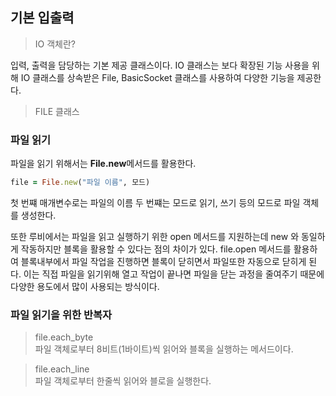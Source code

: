 ## 기본 입출력

> IO 객체란?  

입력, 출력을 담당하는 기본 제공 클래스이다. IO 클래스는 보다 확장된 기능 사용을 위해 IO 클래스를 상속받은 File, BasicSocket 클래스를 사용하여 다양한 기능을 제공한다.

> FILE 클래스

### 파일 읽기
파일을 읽기 위해서는 **File.new**메서드를 활용한다.

```ruby
file = File.new("파일 이름", 모드)
```
첫 번쨰 매개변수로는 파일의 이름 두 번쨰는 모드로 읽기, 쓰기 등의 모드로 파일 객체를 생성한다. 

또한 루비에서는 파일을 읽고 실행하기 위한 open 메서드를 지원하는데 new 와 동일하게 작동하지만 블록을 활용할 수 있다는 점의 차이가 있다.
file.open 메서드를 활용하여 블록내부에서 파일 작업을 진행하면 블록이 닫히면서 파일또한 자동으로 닫히게 된다. 이는 직접 파일을 읽기위해 열고 작업이 끝나면 파일을 닫는 과정을 줄여주기 때문에 다양한 용도에서 많이 사용되는 방식이다.

### 파일 읽기을 위한 반복자
> file.each_byte  
> 파일 객체로부터 8비트(1바이트)씩 읽어와 블록을 실행하는 메서드이다.  

> file.each_line  
> 파일 객체로부터 한줄씩 읽어와 블로을 실행한다.